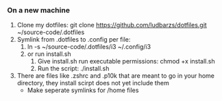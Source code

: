 ### On a new machine

1. Clone my dotfiles: git clone https://github.com/ludbarzs/dotfiles.git ~/source-code/.dotfiles
2. Symlink from .dotfiles to .config per file:
   1. ln -s ~/source-code/.dotfiles/i3 ~/.config/i3
   2. or run install.sh
      1. Give install.sh run executable permissions:
         chmod +x install.sh
      2. Run the script:
         ./install.sh
3. There are files like .zshrc and .p10k that are meant to go in your home directory, they install scirpt does not yet include them
   - Make seperate symlinks for /home files

###
